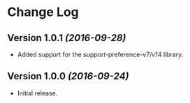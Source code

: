Change Log
==========

Version 1.0.1 *(2016-09-28)*
----------------------------

- Added support for the support-preference-v7/v14 library.


Version 1.0.0 *(2016-09-24)*
----------------------------

- Initial release.